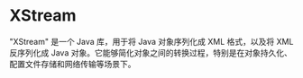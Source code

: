 
# XStream

"XStream" 是一个 Java 库，用于将 Java 对象序列化成 XML 格式，以及将 XML 反序列化成 Java 对象。它能够简化对象之间的转换过程，特别是在对象持久化、配置文件存储和网络传输等场景下。
